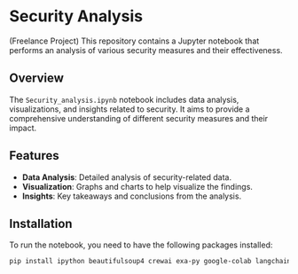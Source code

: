 # Security Analysis
(Freelance Project)
This repository contains a Jupyter notebook that performs an analysis of various security measures and their effectiveness.

## Overview

The `Security_analysis.ipynb` notebook includes data analysis, visualizations, and insights related to security. It aims to provide a comprehensive understanding of different security measures and their impact.

## Features

- **Data Analysis**: Detailed analysis of security-related data.
- **Visualization**: Graphs and charts to help visualize the findings.
- **Insights**: Key takeaways and conclusions from the analysis.

## Installation

To run the notebook, you need to have the following packages installed:

```bash
pip install ipython beautifulsoup4 crewai exa-py google-colab langchain langchain-groq selenium
